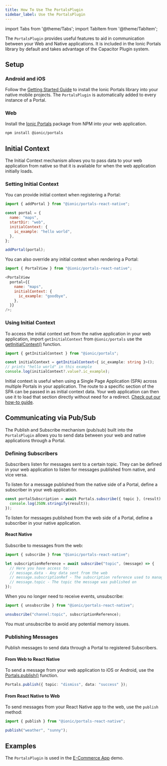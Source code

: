 ```yaml
---
title: How To Use The PortalsPlugin
sidebar_label: Use the PortalsPlugin
---
```


import Tabs from '@theme/Tabs';
import TabItem from '@theme/TabItem';

The `PortalsPlugin` provides useful features to aid in communication between your Web and Native applications. It is included in the Ionic Portals library by default and takes advantage of the Capacitor Plugin system.

## Setup

### Android and iOS

Follow the [Getting Started Guide](../getting-started/guide) to install the Ionic Portals library into your native mobile projects. The `PortalsPlugin` is automatically added to every instance of a Portal.

### Web

Install the [Ionic Portals](https://www.npmjs.com/package/@ionic/portals) package from NPM into your web application.

```bash
npm install @ionic/portals
```

## Initial Context

The Initial Context mechanism allows you to pass data to your web application from native so that it is available for when the web application initially loads.

### Setting Initial Context

You can provide initial context when registering a Portal:

```javascript
import { addPortal } from "@ionic/portals-react-native";

const portal = {
  name: "maps",
  startDir: "web",
  initialContext: {
    ic_example: "hello world",
  },
};

addPortal(portal);
```

You can also override any initial context when rendering a Portal:

```javascript
import { PortalView } from "@ionic/portals-react-native";

<PortalView
  portal={{
    name: "maps",
    initialContext: {
      ic_example: "goodbye",
    },
  }}
/>;
```

### Using Initial Context

To access the initial context set from the native application in your web application, import `getInitialContext` from `@ionic/portals` use the [getInitialContext()](../reference/web/portals-plugin#getinitialcontext) function.

```typescript
import { getInitialContext } from "@ionic/portals";

const initialContext = getInitialContext<{ ic_example: string }>();
// prints "hello world" in this example
console.log(initialContext?.value?.ic_example);
```

Initial context is useful when using a Single Page Application (SPA) across multiple Portals in your application. The route to a specific section of the SPA can be passed in as initial context data. Your web application can then use it to load that section directly without need for a redirect. [Check out our how-to guide](./multiple-portals-single-web-app).

## Communicating via Pub/Sub

The Publish and Subscribe mechanism (pub/sub) built into the `PortalsPlugin` allows you to send data between your web and native applications through a Portal.

### Defining Subscribers

Subscribers listen for messages sent to a certain topic. They can be defined in your web application to listen for messages published from native, and vice versa.

To listen for a message published from the native side of a Portal, define a subscriber in your web application.

```typescript
const portalSubscription = await Portals.subscribe({ topic }, (result) => {
  console.log(JSON.stringify(result));
});
```

To listen for messages published from the web side of a Portal, define a subscriber in your native application.

#### React Native

Subscribe to messages from the web:

```javascript
import { subscribe } from "@ionic/portals-react-native";

let subscriptionReference = await subscribe("topic", (message) => {
  // Here you have access to:
  // message.data - Any data sent from the web
  // message.subscriptionRef - The subscription reference used to manage the lifecycle of the subscription
  // message.topic - The topic the message was published on
});
```

When you no longer need to receive events, unsubscribe:

```javascript
import { unsubscribe } from "@ionic/portals-react-native";

unsubscribe("channel:topic", subscriptionReference);
```

You must unsubscribe to avoid any potential memory issues.

### Publishing Messages

Publish messages to send data through a Portal to registered Subscribers.

#### From Web to React Native

To send a message from your web application to iOS or Android, use the [Portals.publish()](../reference/web/portals-plugin#publish) function.

```typescript
Portals.publish({ topic: "dismiss", data: "success" });
```

#### From React Native to Web

To send messages from your React Native app to the web, use the `publish` method:

```javascript
import { publish } from "@ionic/portals-react-native";

publish("weather", "sunny");
```

## Examples

The `PortalsPlugin` is used in the [E-Commerce App](./examples/ecommerce-app) demo.
